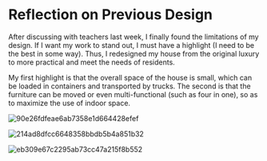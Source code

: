 # Reflection on Previous Design

After discussing with teachers last week, I finally found the limitations of my design. If I want my work to stand out, I must have a highlight (I need to be the best in some way). Thus, I redesigned my house from the original luxury to more practical and meet the needs of residents.

My first highlight is that the overall space of the house is small, which can be loaded in containers and transported by trucks. The second is that the furniture can be moved or even multi-functional (such as four in one), so as to maximize the use of indoor space.

![90e26fdfeae6ab7358e1d664428efef](https://user-images.githubusercontent.com/85242597/134286584-20d80929-0b4a-4016-86e8-7b971c3cae95.jpg)

![214ad8dfcc6648358bbdb5b4a851b32](https://user-images.githubusercontent.com/85242597/134286594-d01cc5c8-295b-4051-b8e1-b6ca3b6fa8dc.jpg)

![eb309e67c2295ab73cc47a215f8b552](https://user-images.githubusercontent.com/85242597/134286599-26477169-4597-423e-924f-11ef590252f2.jpg)
